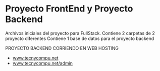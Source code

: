 # Proyecto FrontEnd y Proyecto Backend


Archivos iniciales del proyecto para  FullStack.
Contiene 2 carpetas de 2 proyecto diferentes
Contiene 1 base de datos para el proyecto backend

PROYECTO BACKEND CORRIENDO EN WEB HOSTING
- www.tecnycompu.net
- www.tecnycompu.net/admin
  
